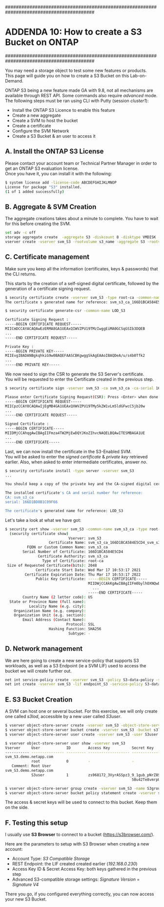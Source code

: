 #########################################################################################
# ADDENDA 10: How to create a S3 Bucket on ONTAP
#########################################################################################

You may need a storage object to test some new features or products.  
This page will guide you on how to create a S3 Bucket on this Lab-on-Demand.  

ONTAP S3 being a new feature made GA with 9.8, not all mechanisms are available through REST API. Some commands also require _advanced_ mode. 
The following steps must be ran using CLI with Putty (session _cluster1_):

- Install the ONTAP S3 Licence to enable this feature
- Create a new aggregate
- Create a SVM to host the bucket
- Create a certificate
- Configure the SVM Network
- Create a S3 Bucket & an user to access it

## A. Install the ONTAP S3 License

Please contact your account team or Technical Partner Manager in order to get an ONTAP S3 evaluation license.  
Once you have it, you can install it with the following:

```bash
$ system license add -license-code ABCDEFGHIJKLMNOP
License for package "S3" installed.
(1 of 1 added successfully)
```

## B. Aggregate & SVM Creation

The aggregate creations takes about a minute to complete. You have to wait for this before creating the SVM.  
```bash
set adv -c off
storage aggregate create  -aggregate S3 -diskcount 8 -disktype VMDISK -disksize 28
vserver create -vserver svm_S3 -rootvolume s3_name -aggregate S3 -rootvolume-security-style unix -language C.UTF-8 -data-services data-s3-server
```

## C. Certificate management

Make sure you keep all the information (certificates, keys & passwords) that the CLI returns.

This starts by the creation of a self-signed digital certificate, followed by the generation of a certificate signing request.  

```bash
$ security certificate create -vserver svm_S3 -type root-ca -common-name svm_s3_ca
The certificate s generated name for reference: svm_s3_ca_166D1BCA584E5CD4_svm_s3_ca

$ security certificate generate-csr -common-name LOD_S3

Certificate Signing Request :
-----BEGIN CERTIFICATE REQUEST-----
MIICmDCCAYACAQAwEzERMA8GA1UEAxQIWVZPU19TMzIwggEiMA0GCSqGSIb3DQEB
...
-----END CERTIFICATE REQUEST-----

Private Key :
-----BEGIN PRIVATE KEY-----
MIIEvgIBADANBgkqhkiG9w0BAQEFAASCBKgwggSkAgEAAoIBAQDeA/u/s4b0Tfk2
...
-----END PRIVATE KEY-----
```

We now need to sign the CSR to generate the S3 Server's certificate.  
You will be requested to enter the Certificate created in the previous step.

```bash
$ security certificate sign -vserver svm_S3 -ca svm_s3_ca -ca-serial 166D1BCA584E5CD4 -expire-days 100

Please enter Certificate Signing Request(CSR): Press <Enter> when done
-----BEGIN CERTIFICATE REQUEST-----
MIICpzCCAY8CAQAwIjEgMB4GA1UEAxQXWVZPU19TMy5kZW1vLm5ldGFwcC5jb20w
...
-----END CERTIFICATE REQUEST-----

Signed Certificate :
-----BEGIN CERTIFICATE-----
MIIDMjCCAhqgAwIBAgIIFmza4TW2MjEwDQYJKoZIhvcNAQELBQAwITESMBAGA1UE
...
-----END CERTIFICATE-----
```

Last, we can now install the certificate in the S3-Enabled SVM.  
You will be asked to enter the _signed certificate_ & _private key_ retrieved earlier. Also, when asked to enter intermediate certificates, answer _no_. 

```bash
$ security certificate install -type server -vserver svm_S3
...

You should keep a copy of the private key and the CA-signed digital certificate for future reference.

The installed certificate's CA and serial number for reference:
CA: svm_s3_ca
serial: 166D1BD8B1C09F66

The certificate's generated name for reference: LOD_S3
```

Let's take a look at what we have got:

```bash
$ security cert show -vserver svm_S3 -common-name svm_s3_ca -type root-ca -instance
  (security certificate show)
                             Vserver: svm_S3
                    Certificate Name: svm_s3_ca_166D1BCA584E5CD4_svm_s3_ca
          FQDN or Custom Common Name: svm_s3_ca
        Serial Number of Certificate: 166D1BCA584E5CD4
               Certificate Authority: svm_s3_ca
                 Type of Certificate: root-ca
 Size of Requested Certificate(bits): 2048
              Certificate Start Date: Wed Mar 17 10:53:17 2021
         Certificate Expiration Date: Thu Mar 17 10:53:17 2022
              Public Key Certificate: -----BEGIN CERTIFICATE-----
                                      MIIDWjCCAkKgAwIBAgIIFm0bylhOXNQwDQYJKoZIhvcNAQELBQAwITESMBAGA1UE
                                        ...
                                      -----END CERTIFICATE-----
        Country Name (2 letter code): US
  State or Province Name (full name):
           Locality Name (e.g. city):
    Organization Name (e.g. company):
    Organization Unit (e.g. section):
        Email Address (Contact Name):
                            Protocol: SSL
                    Hashing Function: SHA256
                             Subtype: -

```

## D. Network management

We are here going to create a new service-policy that supports S3 workloads, as well as a S3 Endpoint (ie a SVM LIF) used to access the bucket we will create further out.

```bash
net int service-policy create -vserver svm_S3 -policy S3-data-policy -services data-core,data-s3-server
net int create -vserver svm_S3 -lif endpoint_S3 -service-policy S3-data-policy -address 192.168.0.230 -netmask 255.255.255.0 -home-node cluster1-01 -home-port e0e
```

## E. S3 Bucket Creation

A SVM can host one or several bucket. For this exercise, we will only create one called _s3lod_, accessible by a new user called _S3user_.

```bash
$ vserver object-store-server create -vserver svm_S3 -object-store-server ONTAP-S3.demo.netapp.com -certificate-name svm_s3_ca_166D1BCA584E5CD4_svm_s3_ca
$ vserver object-store-server bucket create -vserver svm_S3 -bucket s3lod -size 100GB -storage-service-level value
$ vserver object-store-server user create -vserver svm_S3 -user S3user

$ vserver object-store-server user show -vserver svm_S3
Vserver     User            ID        Access Key          Secret Key
----------- --------------- --------- ------------------- -------------------
svm_S3.demo.netapp.com
            root            0         -                   -
   Comment: Root User
svm_S3.demo.netapp.com
            S3user          1         zs968172_3VyrASSpz3_9_1gub_pNrZ8S4847TAtqPkgOq3pcQaAtvzjkZ2UQ4z1xIlhANKBmZfr048X4_ASZ73v7Hbz_J03wMdi2_15_dm94pyhYM__4kIQ_sYlSY6b
                                                          5Bu42Te8vmrpU_338_5Y8scvH7DI7RU3OoDM8XJsXhW867uIlXNwZN8_NCdY3hS9k49Jc_BxX8G9l_r3cBZSQ7A2C863ryW_gsl2932k36tT_HqIBu3_9Fzcy8dVM1J_

$ vserver object-store-server group create -vserver svm_S3 -name S3group -users S3user -policies FullAccess
$ vserver object-store-server bucket policy statement create -vserver svm_S3 -bucket s3lod -effect allow -action * -principal - -resource s3lod,s3lod/* -sid "" -index 1
```

The access & secret keys will be used to connect to this bucket. Keep them on the side.

## F. Testing this setup

I usually use **S3 Browser** to connect to a bucket (https://s3browser.com/).  

Here are the parameters to setup with S3 Browser when creating a new account:

- Account Type: _S3 Compatible Storage_
- REST Endpoint: the LIF created created earlier (_192.168.0.230_)
- Access Key ID & Secret Access Key: both keys gathered in the previous step
- Advanced S3-compatible storage settings: _Signature Version_ = _Signature V4_

There you go, if you configured everything correctly, you can now access your new S3 Bucket.

